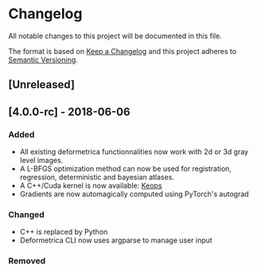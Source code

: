 # Changelog
All notable changes to this project will be documented in this file.

The format is based on [Keep a Changelog](http://keepachangelog.com/en/1.0.0/)
and this project adheres to [Semantic Versioning](http://semver.org/spec/v2.0.0.html).

## [Unreleased]

## [4.0.0-rc] - 2018-06-06
### Added
- All existing deformetrica functionnalities now work with 2d or 3d gray level images.
- A L-BFGS optimization method can now be used for registration, regression, deterministic and bayesian atlases.
- A C++/Cuda kernel is now available: [Keops](https://plmlab.math.cnrs.fr/benjamin.charlier/libkeops)
- Gradients are now automagically computed using PyTorch's autograd

### Changed
- C++ is replaced by Python
- Deformetrica CLI now uses argparse to manage user input

### Removed


